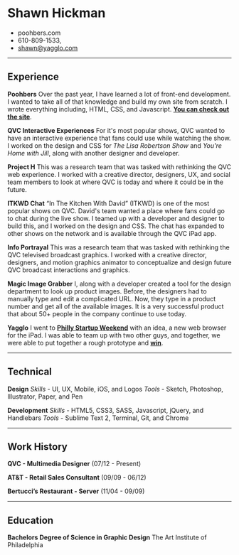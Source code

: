 # Shawn Hickman
- poohbers.com 
- 610-809-1533, 
- shawn@yagglo.com

---

## Experience
**Poohbers**
Over the past year, I have learned a lot of front-end development. I wanted to take all of that knowledge and build my own site from scratch. I wrote everything including, HTML, CSS, and Javascript. **[You can check out the site](http://poohbers.com)**.

**QVC Interactive Experiences**
For it's most popular shows, QVC wanted to have an interactive experience that fans could use while watching the show. I worked on the design and CSS for *The Lisa Robertson Show* and *You're Home with Jill*, along with another designer and developer.

**Project H**
This was a research team that was tasked with rethinking the QVC web experience. I worked with a creative director, designers, UX, and social team members to look at where QVC is today and where it could be in the future.

**ITKWD Chat**
“In The Kitchen With David” (ITKWD) is one of the most popular shows on QVC. David's team wanted a place where fans could go to chat during the live show. I teamed up with a developer and designer to build this, and I worked on the design and CSS. The chat has expanded to other shows on the network and is available through the QVC iPad app.

**Info Portrayal**
This was a research team that was tasked with rethinking the QVC televised broadcast graphics. I worked with a creative director, designers, and motion graphics animator to conceptualize and design future QVC broadcast interactions and graphics.

**Magic Image Grabber**
I, along with a developer created a tool for the design department to look up product images. Before, the designers had to manually type and edit a complicated URL. Now, they type in a product number and get all of the available images. It is a very successful product that about 50+ people in the company continue to use today.

**Yagglo**
I went to **[Philly Startup Weekend](http://philly.startupweekend.org/)** with an idea, a new web browser for the iPad. I was able to team up with two other guys, and together, we were able to put together a rough prototype and **[win](http://technical.ly/philly/2012/04/23/yagglo-bests-17-other-startups-to-win-startup-weekend/)**.

---

## Technical
**Design**
*Skills* - UI, UX, Mobile, iOS, and Logos
*Tools* - Sketch, Photoshop, Illustrator, Paper, and Pen

**Development**
*Skills* - HTML5, CSS3, SASS, Javascript, jQuery, and Handlebars
*Tools* - Sublime Text 2, Terminal, Git, and Chrome

---

## Work History
**QVC - Multimedia Designer** (07/12 - Present)

**AT&T - Retail Sales Consultant** (09/09 - 06/12)

**Bertucci’s Restaurant - Server** (11/04 - 09/09)

---

## Education
**Bachelors Degree of Science in Graphic Design**
The Art Institute of Philadelphia